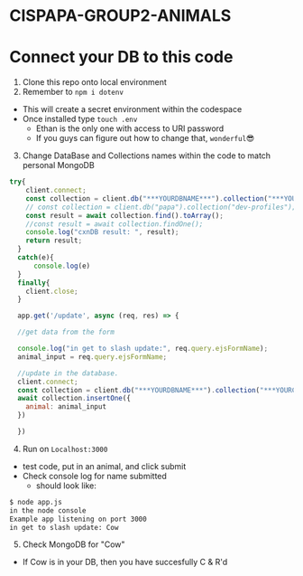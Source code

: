 # CISPAPA-GROUP2-ANIMALS
# Connect your DB to this code
1) Clone this repo onto local environment
2) Remember to `npm i dotenv`
- This will create a secret environment within the codespace
- Once installed type `touch .env`
  - Ethan is the only one with access to URI password
  - If you guys can figure out how to change that, `wonderful`:sunglasses: 
3) Change DataBase and Collections names within the code to match personal MongoDB
```javascript
try{
    client.connect; 
    const collection = client.db("***YOURDBNAME***").collection("***YOURCOLLECTIONNAME***");
    // const collection = client.db("papa").collection("dev-profiles");
    const result = await collection.find().toArray();
    //const result = await collection.findOne(); 
    console.log("cxnDB result: ", result);
    return result; 
  }
  catch(e){
      console.log(e)
  }
  finally{
    client.close; 
  }
```
```javascript
  app.get('/update', async (req, res) => {

  //get data from the form 

  console.log("in get to slash update:", req.query.ejsFormName); 
  animal_input = req.query.ejsFormName; 

  //update in the database. 
  client.connect; 
  const collection = client.db("***YOURDBNAME***").collection("***YOURCOLLECTIONNAME***");
  await collection.insertOne({ 
    animal: animal_input
  })

  })
```
4) Run on `Localhost:3000`
- test code, put in an animal, and click submit
- Check console log for name submitted
  - should look like:
```diff
$ node app.js
in the node console
Example app listening on port 3000
in get to slash update: Cow
```
5) Check MongoDB for "Cow"
- If Cow is in your DB, then you have succesfully C & R'd
